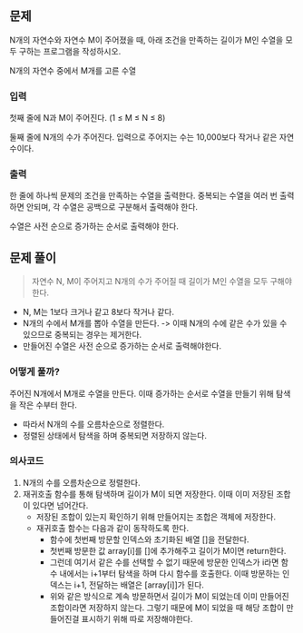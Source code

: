 ## 문제
N개의 자연수와 자연수 M이 주어졌을 때, 아래 조건을 만족하는 길이가 M인 수열을 모두 구하는 프로그램을 작성하시오.

N개의 자연수 중에서 M개를 고른 수열
### 입력
첫째 줄에 N과 M이 주어진다. (1 ≤ M ≤ N ≤ 8)

둘째 줄에 N개의 수가 주어진다. 입력으로 주어지는 수는 10,000보다 작거나 같은 자연수이다.

### 출력
한 줄에 하나씩 문제의 조건을 만족하는 수열을 출력한다. 중복되는 수열을 여러 번 출력하면 안되며, 각 수열은 공백으로 구분해서 출력해야 한다.

수열은 사전 순으로 증가하는 순서로 출력해야 한다.

## 문제 풀이
> 자연수 N, M이 주어지고 N개의 수가 주어질 때 길이가 M인 수열을 모두 구해야한다.

- N, M는 1보다 크거나 같고 8보다 작거나 같다. 
- N개의 수에서 M개를 뽑아 수열을 만든다. -> 이때 N개의 수에 같은 수가 있을 수 있으므로 중복되는 경우는 제거한다.
- 만들어진 수열은 사전 순으로 증가하는 순서로 출력해야한다. 

### 어떻게 풀까?
주어진 N개에서 M개로 수열을 만든다. 이때 증가하는 순서로 수열을 만들기 위해 탐색을 작은 수부터 한다.

- 따라서 N개의 수를 오름차순으로 정렬한다.
- 정렬된 상태에서 탐색을 하며 중복되면 저장하지 않는다. 

### 의사코드
1. N개의 수를 오름차순으로 정렬한다.
2. 재귀호출 함수를 통해 탐색하며 길이가 M이 되면 저장한다. 이때 이미 저장된 조합이 있다면 넘어간다.
    - 저장된 조합이 있는지 확인하기 위해 만들어지는 조합은 객체에 저장한다.
    - 재귀호출 함수는 다음과 같이 동작하도록 한다.
        - 함수에 첫번째 방문할 인덱스와 초기화된 배열 []을 전달한다.
        - 첫번째 방문한 값 array[i]를 []에 추가해주고 길이가 M이면 return한다.
        - 그런데 여기서 같은 수를 선택할 수 없기 때문에 방문한 인덱스가 i라면 함수 내에서는 i+1부터 탐색을 하며 다시 함수를 호출한다. 이때 방문하는 인덱스는 i+1, 전달하는 배열은 [array[i]]가 된다.
        - 위와 같은 방식으로 계속 방문하면서 길이가 M이 되었는데 이미 만들어진 조합이라면 저장하지 않는다. 그렇기 때문에 M이 되었을 때 해당 조합이 만들어진걸 표시하기 위해 따로 저장해야한다.